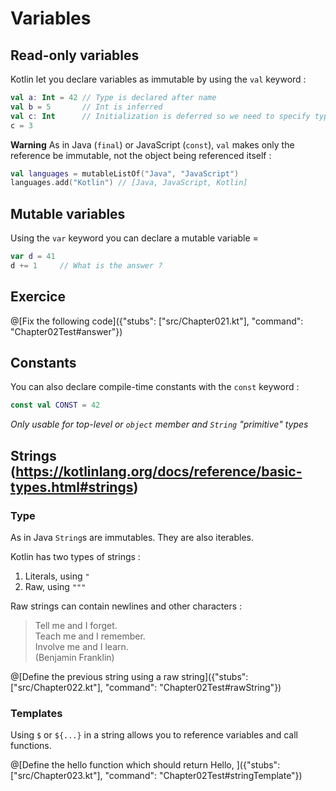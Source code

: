 # Variables

## Read-only variables

Kotlin let you declare variables as immutable by using the `val` keyword :

```kotlin 
val a: Int = 42 // Type is declared after name
val b = 5       // Int is inferred
val c: Int      // Initialization is deferred so we need to specify type
c = 3
```

**Warning** As in Java (`final`) or JavaScript (`const`), `val` makes only the reference be immutable, not the object being referenced itself :

```kotlin
val languages = mutableListOf("Java", "JavaScript")
languages.add("Kotlin") // [Java, JavaScript, Kotlin]
```

## Mutable variables

Using the `var` keyword you can declare a mutable variable =

```kotlin
var d = 41
d += 1     // What is the answer ?
```

## Exercice

@[Fix the following code]({"stubs": ["src/Chapter021.kt"], "command": "Chapter02Test#answer"})

## Constants

You can also declare compile-time constants with the `const` keyword :

```kotlin
const val CONST = 42
```

*Only usable for top-level or `object` member and `String` "primitive" types*

## Strings (https://kotlinlang.org/docs/reference/basic-types.html#strings)

### Type

As in Java `String`s are immutables. They are also iterables.

Kotlin has two types of strings :

1. Literals, using `"`
2. Raw, using `"""`

Raw strings can contain newlines and other characters :

>Tell me and I forget.  
>Teach me and I remember.  
>Involve me and I learn.  
>(Benjamin Franklin)

@[Define the previous string using a raw string]({"stubs": ["src/Chapter022.kt"], "command": "Chapter02Test#rawString"})

### Templates

Using `$` or `${...}` in a string allows you to reference variables and call functions.

@[Define the hello function which should return Hello, <NAME>]({"stubs": ["src/Chapter023.kt"], "command": "Chapter02Test#stringTemplate"})
